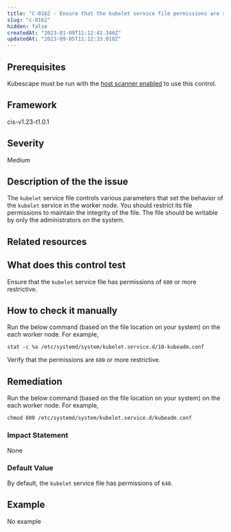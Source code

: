 ```yaml
---
title: "C-0162 - Ensure that the kubelet service file permissions are set to 600 or more restrictive"
slug: "c-0162"
hidden: false
createdAt: "2023-01-09T11:12:41.346Z"
updatedAt: "2023-09-05T11:12:33.018Z"
---
```

## Prerequisites
Kubescape must be run with the [host scanner enabled](/docs/scanning/#the-host-scanner) to use this control.
## Framework
cis-v1.23-t1.0.1
## Severity
Medium
## Description of the the issue
The `kubelet` service file controls various parameters that set the behavior of the `kubelet` service in the worker node. You should restrict its file permissions to maintain the integrity of the file. The file should be writable by only the administrators on the system.
## Related resources

## What does this control test
Ensure that the `kubelet` service file has permissions of `600` or more restrictive.
## How to check it manually
Run the below command (based on the file location on your system) on the each worker node. For example,

 
```
stat -c %a /etc/systemd/system/kubelet.service.d/10-kubeadm.conf

```
 Verify that the permissions are `600` or more restrictive.
## Remediation
Run the below command (based on the file location on your system) on the each worker node. For example,

 
```
chmod 600 /etc/systemd/system/kubelet.service.d/kubeadm.conf

```
### Impact Statement
None
### Default Value
By default, the `kubelet` service file has permissions of `640`.
## Example
No example